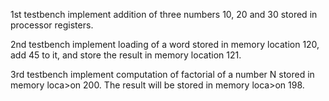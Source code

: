 1st testbench implement addition of three numbers 10, 20 and 30 stored in processor registers.

2nd testbench implement loading of a word stored in memory location 120, add 45 to it, and store the result
in memory location 121.

3rd testbench implement computation of factorial of a number N stored in memory loca>on 200. The
result will be stored in memory loca>on 198.
